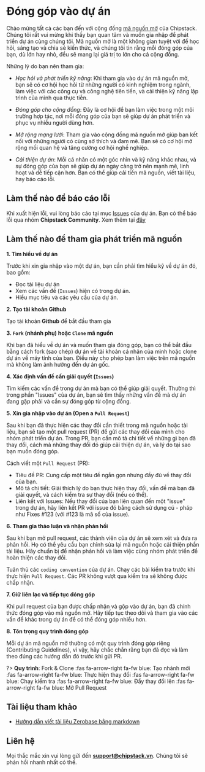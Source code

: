 <br>
<br>
<br>

# Đóng góp vào dự án

Chào mừng tất cả các bạn đến với cộng đồng [mã nguồn mở](https://github.com/ChipstackLTD) của Chipstack. Chúng tôi rất vui mừng khi thấy bạn quan tâm và muốn gia nhập để phát triển dự án cùng chúng tôi. Mã nguồn mở là một không gian tuyệt vời để học hỏi, sáng tạo và chia sẻ kiến thức, và chúng tôi tin rằng mỗi đóng góp của bạn, dù lớn hay nhỏ, đều sẽ mang lại giá trị to lớn cho cả cộng đồng.

Những lý do bạn nên tham gia:
- *Học hỏi và phát triển kỹ năng*: Khi tham gia vào dự án mã nguồn mở, bạn sẽ có cơ hội học hỏi từ những người có kinh nghiệm trong ngành, làm việc với các công cụ và công nghệ tiên tiến, và cải thiện kỹ năng lập trình của mình qua thực tiễn.

- *Đóng góp cho cộng đồng*: Đây là cơ hội để bạn làm việc trong một môi trường hợp tác, nơi mỗi đóng góp của bạn sẽ giúp dự án phát triển và phục vụ nhiều người dùng hơn.

- *Mở rộng mạng lưới*: Tham gia vào cộng đồng mã nguồn mở giúp bạn kết nối với những người có cùng sở thích và đam mê. Bạn sẽ có cơ hội mở rộng mối quan hệ và tăng cường cơ hội nghề nghiệp.

- *Cải thiện dự án*: Mỗi cá nhân có một góc nhìn và kỹ năng khác nhau, và sự đóng góp của bạn sẽ giúp dự án ngày càng trở nên mạnh mẽ, linh hoạt và dễ tiếp cận hơn. Bạn có thể giúp cải tiến mã nguồn, viết tài liệu, hay báo cáo lỗi.

## Làm thế nào để báo cáo lỗi

Khi xuất hiện lỗi, vui lòng báo cáo tại mục [Issues](https://github.com/ChipstackLTD/Zerobase/issues) của dự án. Bạn có thể báo lỗi qua nhóm **Chipstack Community**. Xem thêm tại [đây](vi/introduction/support.md)

## Làm thế nào để tham gia phát triển mã nguồn

**1. Tìm hiểu về dự án**

Trước khi xin gia nhập vào một dự án, bạn cần phải tìm hiểu kỹ về dự án đó, bao gồm:
- Đọc tài liệu dự án
- Xem các vấn đề (`Issues`) hiện có trong dự án.
- Hiểu mục tiêu và các yêu cầu của dự án.

**2. Tạo tài khoản Github**

Tạo tài khoản **Github** để  bắt đầu tham gia

**3. `Fork` (nhánh phụ) hoặc `Clone` mã nguồn**

Khi bạn đã hiểu về dự án và muốn tham gia đóng góp, bạn có thể bắt đầu bằng cách fork (sao chép) dự án về tài khoản cá nhân của mình hoặc clone dự án về máy tính của bạn. Điều này cho phép bạn làm việc trên mã nguồn mà không làm ảnh hưởng đến dự án gốc.

**4. Xác định vấn đề cần giải quyết (`Issues`)**

Tìm kiếm các vấn đề trong dự án mà bạn có thể giúp giải quyết. Thường thì trong phần "Issues" của dự án, bạn sẽ tìm thấy những vấn đề mà dự án đang gặp phải và cần sự đóng góp từ cộng đồng.

**5. Xin gia nhập vào dự án (Open a `Pull Request`)**

Sau khi bạn đã thực hiện các thay đổi cần thiết trong mã nguồn hoặc tài liệu, bạn sẽ tạo một pull request (PR) để gửi các thay đổi của mình cho nhóm phát triển dự án. Trong PR, bạn cần mô tả chi tiết về những gì bạn đã thay đổi, cách mà những thay đổi đó giúp cải thiện dự án, và lý do tại sao bạn muốn đóng góp.

Cách viết một `Pull Request` (PR):

- Tiêu đề PR: Cung cấp một tiêu đề ngắn gọn nhưng đầy đủ về thay đổi của bạn.
- Mô tả chi tiết: Giải thích lý do bạn thực hiện thay đổi, vấn đề mà bạn đã giải quyết, và cách kiểm tra sự thay đổi (nếu có thể).
- Liên kết với Issues: Nếu thay đổi của bạn liên quan đến một "issue" trong dự án, hãy liên kết PR với issue đó bằng cách sử dụng cú - pháp như Fixes #123 (với #123 là mã số của issue).

**6. Tham gia thảo luận và nhận phản hồi**

Sau khi bạn mở pull request, các thành viên của dự án sẽ xem xét và đưa ra phản hồi. Họ có thể yêu cầu bạn chỉnh sửa lại mã nguồn hoặc cải thiện phần tài liệu. Hãy chuẩn bị để nhận phản hồi và làm việc cùng nhóm phát triển để hoàn thiện các thay đổi.

Tuân thủ các `coding convention` của dự án. Chạy các bài kiểm tra trước khi thực hiện `Pull Request`. Các PR không vượt qua kiểm tra sẽ không được chấp nhận.

**7. Giữ liên lạc và tiếp tục đóng góp**

Khi pull request của bạn được chấp nhận và gộp vào dự án, bạn đã chính thức đóng góp vào mã nguồn mở. Hãy tiếp tục theo dõi và tham gia vào các vấn đề khác trong dự án để có thể đóng góp nhiều hơn.

**8. Tôn trọng quy trình đóng góp**

Mỗi dự án mã nguồn mở thường có một quy trình đóng góp riêng (Contributing Guidelines), vì vậy, hãy chắc chắn rằng bạn đã đọc và làm theo đúng các hướng dẫn đó trước khi gửi PR.

?> **Quy trình**: Fork & Clone :fas fa-arrow-right fa-fw blue: Tạo nhánh mới :fas fa-arrow-right fa-fw blue: Thực hiện thay đổi :fas fa-arrow-right fa-fw blue: Chạy kiểm tra :fas fa-arrow-right fa-fw blue: Đẩy thay đổi lên :fas fa-arrow-right fa-fw blue: Mở Pull Request

## Tài liệu tham khảo
- [Hướng dẫn viết tài liệu Zerobase bằng markdown](vi/developer/how-to-docs.md)

## Liên hệ
Mọi thắc mắc xin vui lòng gửi đến **support@chipstack.vn**. Chúng tôi sẽ phản hồi nhanh nhất có thể.
